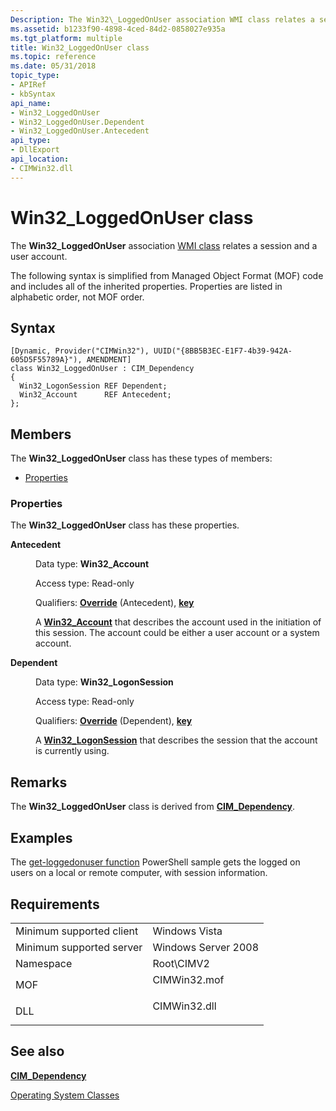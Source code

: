```yaml
---
Description: The Win32\_LoggedOnUser association WMI class relates a session and a user account.
ms.assetid: b1233f90-4898-4ced-84d2-0858027e935a
ms.tgt_platform: multiple
title: Win32_LoggedOnUser class
ms.topic: reference
ms.date: 05/31/2018
topic_type: 
- APIRef
- kbSyntax
api_name: 
- Win32_LoggedOnUser
- Win32_LoggedOnUser.Dependent
- Win32_LoggedOnUser.Antecedent
api_type: 
- DllExport
api_location: 
- CIMWin32.dll
---
```


# Win32\_LoggedOnUser class

The **Win32\_LoggedOnUser** association [WMI class](/windows/desktop/WmiSdk/retrieving-a-class) relates a session and a user account.

The following syntax is simplified from Managed Object Format (MOF) code and includes all of the inherited properties. Properties are listed in alphabetic order, not MOF order.

## Syntax

``` syntax
[Dynamic, Provider("CIMWin32"), UUID("{8BB5B3EC-E1F7-4b39-942A-605D5F55789A}"), AMENDMENT]
class Win32_LoggedOnUser : CIM_Dependency
{
  Win32_LogonSession REF Dependent;
  Win32_Account      REF Antecedent;
};
```

## Members

The **Win32\_LoggedOnUser** class has these types of members:

-   [Properties](#properties)

### Properties

The **Win32\_LoggedOnUser** class has these properties.

<dl> <dt>

**Antecedent**
</dt> <dd> <dl> <dt>

Data type: **Win32\_Account**
</dt> <dt>

Access type: Read-only
</dt> <dt>

Qualifiers: [**Override**](/windows/desktop/WmiSdk/standard-qualifiers) (Antecedent), [**key**](/windows/desktop/WmiSdk/key-qualifier)
</dt> </dl>

A [**Win32\_Account**](win32-account.md) that describes the account used in the initiation of this session. The account could be either a user account or a system account.

</dd> <dt>

**Dependent**
</dt> <dd> <dl> <dt>

Data type: **Win32\_LogonSession**
</dt> <dt>

Access type: Read-only
</dt> <dt>

Qualifiers: [**Override**](/windows/desktop/WmiSdk/standard-qualifiers) (Dependent), [**key**](/windows/desktop/WmiSdk/key-qualifier)
</dt> </dl>

A [**Win32\_LogonSession**](win32-logonsessionmappeddisk.md) that describes the session that the account is currently using.

</dd> </dl>

## Remarks

The **Win32\_LoggedOnUser** class is derived from [**CIM\_Dependency**](cim-dependency.md).

## Examples

The [get-loggedonuser function](https://Gallery.TechNet.Microsoft.Com/scriptcenter/0e43993a-895a-4afe-a2b2-045a5146048a) PowerShell sample gets the logged on users on a local or remote computer, with session information.

## Requirements



|                                     |                                                                                         |
|-------------------------------------|-----------------------------------------------------------------------------------------|
| Minimum supported client<br/> | Windows Vista<br/>                                                                |
| Minimum supported server<br/> | Windows Server 2008<br/>                                                          |
| Namespace<br/>                | Root\\CIMV2<br/>                                                                  |
| MOF<br/>                      | <dl> <dt>CIMWin32.mof</dt> </dl> |
| DLL<br/>                      | <dl> <dt>CIMWin32.dll</dt> </dl> |



## See also

<dl> <dt>

[**CIM\_Dependency**](cim-dependency.md)
</dt> <dt>

[Operating System Classes](/previous-versions//aa392727(v=vs.85))
</dt> </dl>

 

